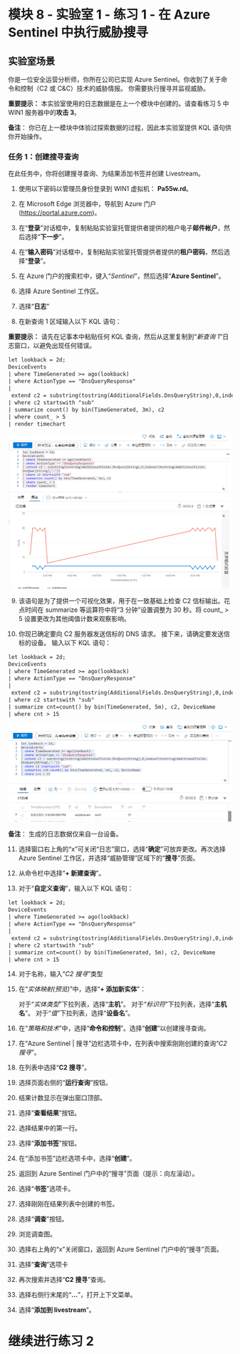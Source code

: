 # 模块 8 - 实验室 1 - 练习 1 - 在 Azure Sentinel 中执行威胁搜寻

## 实验室场景

你是一位安全运营分析师，你所在公司已实现 Azure Sentinel。你收到了关于命令和控制（C2 或 C&C）技术的威胁情报。  你需要执行搜寻并监视威胁。

**重要提示：** 本实验室使用的日志数据是在上一个模块中创建的。请查看练习 5 中 WIN1 服务器中的**攻击 3**。

**备注**：  你已在上一模块中体验过探索数据的过程，因此本实验室提供 KQL 语句供你开始操作。  

### 任务 1：创建搜寻查询

在此任务中，你将创建搜寻查询、为结果添加书签并创建 Livestream。

1. 使用以下密码以管理员身份登录到 WIN1 虚拟机： **Pa55w.rd**。  

2. 在 Microsoft Edge 浏览器中，导航到 Azure 门户 (https://portal.azure.com)。

3. 在“**登录**”对话框中，复制粘贴实验室托管提供者提供的租户电子**邮件帐户**，然后选择“**下一步**”。

4. 在“**输入密码**”对话框中，复制粘贴实验室托管提供者提供的**租户密码**，然后选择“**登录**”。

5. 在 Azure 门户的搜索栏中，键入“*Sentinel*”，然后选择“**Azure Sentinel**”。

6. 选择 Azure Sentinel 工作区。

7. 选择“**日志**”

8. 在新查询 1 区域输入以下 KQL 语句：

**重要提示：** 请先在记事本中粘贴任何 KQL 查询，然后从这里复制到“*新查询 1*”日志窗口，以避免出现任何错误。

```KQL
let lookback = 2d;
DeviceEvents
| where TimeGenerated >= ago(lookback) 
| where ActionType == "DnsQueryResponse"
| extend c2 = substring(tostring(AdditionalFields.DnsQueryString),0,indexof(tostring(AdditionalFields.DnsQueryString),"."))
| where c2 startswith "sub"
| summarize count() by bin(TimeGenerated, 3m), c2
| where count_ > 5
| render timechart 
```

   ![屏幕截图](../Media/SC200_hunting1.png)

9. 该语句是为了提供一个可视化效果，用于在一致基础上检查 C2 信标输出。花点时间在 summarize 等运算符中将“3 分钟”设置调整为 30 秒。将 count_ > 5 设置更改为其他阈值计数来观察影响。

10. 你现已确定要向 C2 服务器发送信标的 DNS 请求。  接下来，请确定要发送信标的设备。  输入以下 KQL 语句：

```KQL
let lookback = 2d;
DeviceEvents
| where TimeGenerated >= ago(lookback) 
| where ActionType == "DnsQueryResponse"
| extend c2 = substring(tostring(AdditionalFields.DnsQueryString),0,indexof(tostring(AdditionalFields.DnsQueryString),"."))
| where c2 startswith "sub"
| summarize cnt=count() by bin(TimeGenerated, 5m), c2, DeviceName
| where cnt > 15
```

   ![屏幕截图](../Media/SC200_hunting2.png)

**备注**： 生成的日志数据仅来自一台设备。

11. 选择窗口右上角的“x”可关闭“日志”窗口，选择“**确定**”可放弃更改。再次选择 Azure Sentinel 工作区，并选择“威胁管理”区域下的“**搜寻**”页面。

12. 从命令栏中选择“**+ 新建查询**”。

13. 对于“**自定义查询**”，输入以下 KQL 语句：

```KQL
let lookback = 2d;
DeviceEvents
| where TimeGenerated >= ago(lookback) 
| where ActionType == "DnsQueryResponse"
| extend c2 = substring(tostring(AdditionalFields.DnsQueryString),0,indexof(tostring(AdditionalFields.DnsQueryString),"."))
| where c2 startswith "sub"
| summarize cnt=count() by bin(TimeGenerated, 5m), c2, DeviceName
| where cnt > 15
```

14. 对于名称，输入“*C2 搜寻*”类型

15. 在“*实体映射(预览)*”中，选择“**+ 添加新实体**”：

    对于“*实体类型*”下拉列表，选择“**主机**”。
    对于“*标识符*”下拉列表，选择“**主机名**”。
    对于“*值*”下拉列表，选择“**设备名**”。

16. 在“*策略和技术*”中，选择“**命令和控制**”。选择“**创建**”以创建搜寻查询。

17. 在“Azure Sentinel | 搜寻”边栏选项卡中，在列表中搜索刚刚创建的查询“*C2 搜寻*”。

18. 在列表中选择“**C2 搜寻**”。

19. 选择页面右侧的“**运行查询**”按钮。

20. 结果计数显示在弹出窗口顶部。

21. 选择“**查看结果**”按钮。

22. 选择结果中的第一行。 

23. 选择“**添加书签**”按钮。

24. 在“添加书签”边栏选项卡中，选择“**创建**”。

25. 返回到 Azure Sentinel 门户中的“搜寻”页面（提示：向左滚动）。

26. 选择“**书签**”选项卡。

27. 选择刚刚在结果列表中创建的书签。

28. 选择“**调查**”按钮。

29. 浏览调查图。

30. 选择右上角的“x”关闭窗口，返回到 Azure Sentinel 门户中的“搜寻”页面。

31. 选择“**查询**”选项卡

32. 再次搜索并选择“**C2 搜寻**”查询。

33. 选择右侧行末尾的“**...**”，打开上下文菜单。

34. 选择“**添加到 livestream**”。

# 继续进行练习 2
